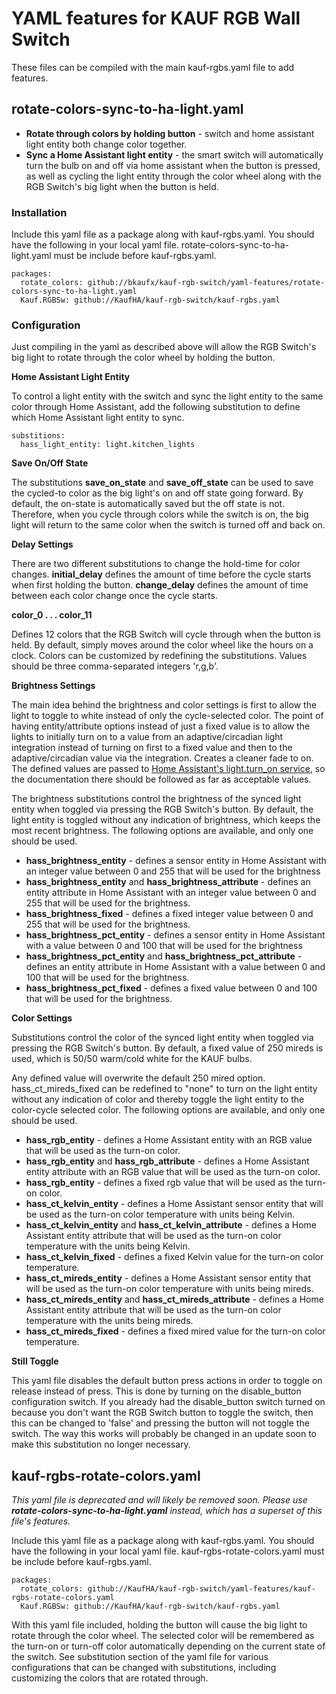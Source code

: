 # YAML features for KAUF RGB Wall Switch

These files can be compiled with the main kauf-rgbs.yaml file to add features.

## rotate-colors-sync-to-ha-light.yaml

- **Rotate through colors by holding button** - switch and home assistant light entity both change color together.
- **Sync a Home Assistant light entity** - the smart switch will automatically turn the bulb on and off via home assistant when the button is pressed, as well as cycling the light entity through the color wheel along with the RGB Switch's big light when the button is held.

### Installation
Include this yaml file as a package along with kauf-rgbs.yaml.  You should have the following in your local yaml file.  rotate-colors-sync-to-ha-light.yaml must be include before kauf-rgbs.yaml.
```
packages:
  rotate_colors: github://bkaufx/kauf-rgb-switch/yaml-features/rotate-colors-sync-to-ha-light.yaml
  Kauf.RGBSw: github://KaufHA/kauf-rgb-switch/kauf-rgbs.yaml
```

### Configuration

Just compiling in the yaml as described above will allow the RGB Switch's big light to rotate through the color wheel by holding the button.

**Home Assistant Light Entity**

To control a light entity with the switch and sync the light entity to the same color through Home Assistant, add the following substitution to define which Home Assistant light entity to sync.

```
substitions:
  hass_light_entity: light.kitchen_lights
```

**Save On/Off State**

The substitutions **save_on_state** and **save_off_state** can be used to save the cycled-to color as the big light's on and off state going forward.  By default, the on-state is automatically saved but the off state is not.  Therefore, when you cycle through colors while the switch is on, the big light will return to the same color when the switch is turned off and back on.

**Delay Settings**

There are two different substitutions to change the hold-time for color changes.  **initial_delay** defines the amount of time before the cycle starts when first holding the button.  **change_delay** defines the amount of time between each color change once the cycle starts.

**color_0 . . . color_11**

Defines 12 colors that the RGB Switch will cycle through when the button is held.  By default, simply moves around the color wheel like the hours on a clock.  Colors can be customized by redefining the substitutions.  Values should be three comma-separated integers 'r,g,b'.

**Brightness Settings**

The main idea behind the brightness and color settings is first to allow the light to toggle to white instead of only the cycle-selected color.  The point of having entity/attribute options instead of just a fixed value is to allow the lights to initially turn on to a value from an adaptive/circadian light integration instead of turning on first to a fixed value and then to the adaptive/circadian value via the integration.  Creates a cleaner fade to on.  The defined values are passed to [Home Assistant's light.turn_on service](https://www.home-assistant.io/integrations/light/#service-lightturn_on), so the documentation there should be followed as far as acceptable values.

The brightness substitutions control the brightness of the synced light entity when toggled via pressing the RGB Switch's button.  By default, the light entity is toggled without any indication of brightness, which keeps the most recent brightness.  The following options are available, and only one should be used.

- **hass_brightness_entity** - defines a sensor entity in Home Assistant with an integer value between 0 and 255 that will be used for the brightness
- **hass_brightness_entity** and **hass_brightness_attribute** - defines an entity attribute in Home Assistant with an integer value between 0 and 255 that will be used for the brightness.
- **hass_brightness_fixed** - defines a fixed integer value between 0 and 255 that will be used for the brightness.
- **hass_brightness_pct_entity** - defines a sensor entity in Home Assistant with a value between 0 and 100 that will be used for the brightness
- **hass_brightness_pct_entity** and **hass_brightness_pct_attribute** - defines an entity attribute in Home Assistant with a value between 0 and 100 that will be used for the brightness.
- **hass_brightness_pct_fixed** - defines a fixed value between 0 and 100 that will be used for the brightness.

**Color Settings**

Substitutions control the color of the synced light entity when toggled via pressing the RGB Switch's button.  By default, a fixed value of 250 mireds is used, which is 50/50 warm/cold white for the KAUF bulbs.

Any defined value will overwrite the default 250 mired option.  hass_ct_mireds_fixed can be redefined to "none" to turn on the light entity without any indication of color and thereby toggle the light entity to the color-cycle selected color.  The following options are available, and only one should be used.

- **hass_rgb_entity** - defines a Home Assistant entity with an RGB value that will be used as the turn-on color.
- **hass_rgb_entity** and **hass_rgb_attribute** - defines a Home Assistant entity attribute with an RGB value that will be used as the turn-on color.
- **hass_rgb_entity** - defines a fixed rgb value that will be used as the turn-on color.
- **hass_ct_kelvin_entity** - defines a Home Assistant sensor entity that will be used as the turn-on color temperature with units being Kelvin.
- **hass_ct_kelvin_entity** and **hass_ct_kelvin_attribute** - defines a Home Assistant entity attribute that will be used as the turn-on color temperature with the units being Kelvin.
- **hass_ct_kelvin_fixed** - defines a fixed Kelvin value for the turn-on color temperature.
- **hass_ct_mireds_entity** - defines a Home Assistant sensor entity that will be used as the turn-on color temperature with units being mireds.
- **hass_ct_mireds_entity** and **hass_ct_mireds_attribute** - defines a Home Assistant entity attribute that will be used as the turn-on color temperature with the units being mireds.
- **hass_ct_mireds_fixed** - defines a fixed mired value for the turn-on color temperature.

**Still Toggle**

This yaml file disables the default button press actions in order to toggle on release instead of press.  This is done by turning on the disable_button configuration switch.  If you already had the disable_button switch turned on because you don't want the RGB Switch button to toggle the switch, then this can be changed to 'false' and pressing the button will not toggle the switch.  The way this works will probably be changed in an update soon to make this substitution no longer necessary.

## kauf-rgbs-rotate-colors.yaml

*This yaml file is deprecated and will likely be removed soon.  Please use **rotate-colors-sync-to-ha-light.yaml** instead, which has a superset of this file's features.*

Include this yaml file as a package along with kauf-rgbs.yaml.  You should have the following in your local yaml file.  kauf-rgbs-rotate-colors.yaml must be include before kauf-rgbs.yaml.
```
packages:
  rotate_colors: github://KaufHA/kauf-rgb-switch/yaml-features/kauf-rgbs-rotate-colors.yaml
  Kauf.RGBSw: github://KaufHA/kauf-rgb-switch/kauf-rgbs.yaml
```

With this yaml file included, holding the button will cause the big light to rotate through the color wheel.  The selected color will be remembered as the turn-on or turn-off color automatically depending on the current state of the switch.  See substitution section of the yaml file for various configurations that can be changed with substitutions, including customizing the colors that are rotated through.
